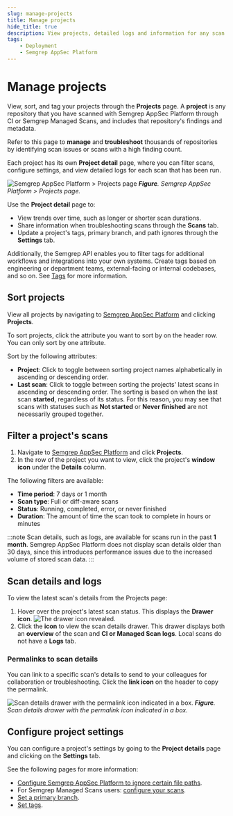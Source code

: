 ```yaml
---
slug: manage-projects
title: Manage projects
hide_title: true
description: View projects, detailed logs and information for any scan.
tags:
    - Deployment
    - Semgrep AppSec Platform
---
```


# Manage projects

View, sort, and tag your projects through the **Projects** page. A **project** is any repository that you have scanned with Semgrep AppSec Platform through CI or Semgrep Managed Scans, and includes that repository's findings and metadata.

Refer to this page to **manage** and **troubleshoot** thousands of repositories by identifying scan issues or scans with a high finding count.

Each project has its own **Project detail** page, where you can filter scans, configure settings, and view detailed logs for each scan that has been run. 

![Semgrep AppSec Platform > Projects page](/img/projects-page.png)
_**Figure**. Semgrep AppSec Platform > Projects page._

Use the **Project detail** page to:

- View trends over time, such as longer or shorter scan durations.
- Share information when troubleshooting scans through the **Scans** tab.
- Update a project's tags, primary branch, and path ignores through the **Settings** tab.

Additionally, the Semgrep API enables you to filter tags for additional workflows and integrations into your own systems. Create tags based on engineering or department teams, external-facing or internal codebases, and so on. See [Tags](/semgrep-appsec-platform/tags) for more information.

## Sort projects

View all projects by navigating to [Semgrep AppSec Platform](https://semgrep.dev/login) and clicking **<i class="fa-solid fa-folder-open"></i> Projects**.

To sort projects, click the attribute you want to sort by on the header row. You can only sort by one attribute.

Sort by the following attributes:

- **Project**: Click to toggle between sorting project names alphabetically in ascending or descending order. 
- **Last scan**: Click to toggle between sorting the projects' latest scans in ascending or descending order. The sorting is based on when the last scan **started**, regardless of its status. For this reason, you may see that scans with statuses such as **Not started** or **Never finished** are not necessarily grouped together.

## Filter a project's scans

1. Navigate to [Semgrep AppSec Platform](https://semgrep.dev/login) and click **<i class="fa-solid fa-folder-open"></i> Projects**.
1. In the row of the project you want to view, click the project's **<i class="far fa-window-restore"></i> window icon** under the **Details** column.

The following filters are available:

- **Time period**: 7 days or 1 month
- **Scan type**: Full or diff-aware scans
- **Status**: Running, completed, error, or never finished
- **Duration**: The amount of time the scan took to complete in hours or minutes

:::note
Scan details, such as logs, are available for scans run in the past **1 month**. Semgrep AppSec Platform does not display scan details older than 30 days, since this introduces performance issues due to the increased volume of stored scan data.
:::

## Scan details and logs

To view the latest scan's details from the Projects page:

1. Hover over the project's latest scan status. This displays the **<i class="fa-solid fa-sidebar-flip"></i> Drawer icon**.
![The drawer icon revealed.](/img/projects-view-scan-details.png)
1. Click the **<i class="fa-solid fa-sidebar-flip"></i> icon** to view the scan details drawer. This drawer displays both an **overview** of the scan and **CI or Managed Scan logs**. Local scans do not have a **Logs** tab. 

### Permalinks to scan details

You can link to a specific scan's details to send to your colleagues for collaboration or troubleshooting. Click the **<i class="fa-solid fa-link"></i> link icon** on the header to copy the permalink.

![Scan details drawer with the permalink icon indicated in a box.](/img/scan-details-permalink.png)
_**Figure**. Scan details drawer with the permalink icon indicated in a box._

## Configure project settings

You can configure a project's settings by going to the **Project details** page and clicking on the **Settings** tab.

See the following pages for more information:

- [Configure Semgrep AppSec Platform to ignore certain file paths](/ignoring-files-folders-code).
- For Semgrep Managed Scans users: [configure your scans](/deployment/managed-scanning/overview).
- [Set a primary branch](/deployment/primary-branch).
- [Set tags](/semgrep-appsec-platform/tags).
